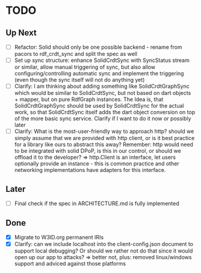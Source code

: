 # TODO

## Up Next
- [ ] Refactor: Solid should only be one possible backend - rename from pacors to rdf_crdt_sync and split the spec as well
- [ ] Set up sync structure: enhance SolidCrdtSync with SyncStatus stream or similar, allow manual triggering of sync, but also allow configuring/controlling automatic sync and implement the triggering (even though the sync itself will not do anything yet)
- [ ] Clarify: I am thinking about adding something like SolidCrdtGraphSync which would be similar to SolidCrdtSync, but not based on dart objects + mapper, but on pure RdfGraph instances. The Idea is, that SolidCrdtGraphSync should be used by SolidCrdtSync for the actual work, so that SolidCrdtSync itself adds the dart object conversion on top of the more basic sync service. Clarify if I want to do it now or possibly later
- [ ] Clarify: What is the most-user-friendly way to approach http? should we simply assume that we are provided with http client, or is it best practice for a library like ours to abstract this away? Remember: http would need to be integrated with solid DPoP, is this in our control, or should we offload it to the developer? => http.Client is an interface, let users optionally provide an instance - this is common practice and other networking implementations have adapters for this interface.

## Later
- [ ] Final check if the spec in ARCHITECTURE.md is fully implemented

## Done
- [x] Migrate to W3ID.org permanent IRIs
- [x] Clarify: can we include localhost into the client-config.json document to support local debugging? Or should we rather not do that since it would open up our app to attacks? => better not, plus: removed linux/windows support and adviced against those platforms

